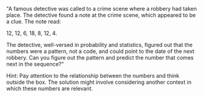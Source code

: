 "A famous detective was called to a crime scene where a robbery had taken place. The detective found a note at the crime scene, which appeared to be a clue. The note read:

12, 12, 6, 18, 8, 12, 4.

The detective, well-versed in probability and statistics, figured out that the numbers were a pattern, not a code, and could point to the date of the next robbery. Can you figure out the pattern and predict the number that comes next in the sequence?"

Hint: Pay attention to the relationship between the numbers and think outside the box. The solution might involve considering another context in which these numbers are relevant.
